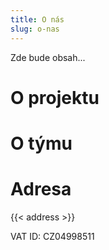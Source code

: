 ```yaml
---
title: O nás
slug: o-nas
---
```


Zde bude obsah...

# O projektu

# O týmu

# Adresa

{{< address >}}

VAT ID: CZ04998511
